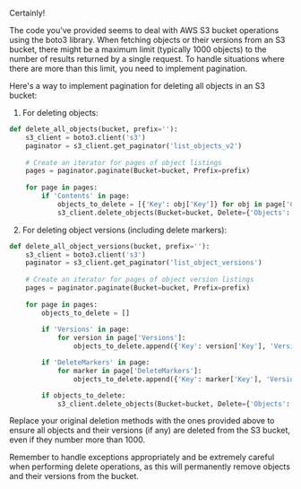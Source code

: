Certainly! 

The code you've provided seems to deal with AWS S3 bucket operations using the boto3 library. When fetching objects or their versions from an S3 bucket, there might be a maximum limit (typically 1000 objects) to the number of results returned by a single request. To handle situations where there are more than this limit, you need to implement pagination.

Here's a way to implement pagination for deleting all objects in an S3 bucket:

1. For deleting objects:
```python
def delete_all_objects(bucket, prefix=''):
    s3_client = boto3.client('s3')
    paginator = s3_client.get_paginator('list_objects_v2')
    
    # Create an iterator for pages of object listings
    pages = paginator.paginate(Bucket=bucket, Prefix=prefix)
    
    for page in pages:
        if 'Contents' in page:
            objects_to_delete = [{'Key': obj['Key']} for obj in page['Contents']]
            s3_client.delete_objects(Bucket=bucket, Delete={'Objects': objects_to_delete})
```

2. For deleting object versions (including delete markers):
```python
def delete_all_object_versions(bucket, prefix=''):
    s3_client = boto3.client('s3')
    paginator = s3_client.get_paginator('list_object_versions')
    
    # Create an iterator for pages of object version listings
    pages = paginator.paginate(Bucket=bucket, Prefix=prefix)
    
    for page in pages:
        objects_to_delete = []
        
        if 'Versions' in page:
            for version in page['Versions']:
                objects_to_delete.append({'Key': version['Key'], 'VersionId': version['VersionId']})

        if 'DeleteMarkers' in page:
            for marker in page['DeleteMarkers']:
                objects_to_delete.append({'Key': marker['Key'], 'VersionId': marker['VersionId']})

        if objects_to_delete:
            s3_client.delete_objects(Bucket=bucket, Delete={'Objects': objects_to_delete})
```

Replace your original deletion methods with the ones provided above to ensure all objects and their versions (if any) are deleted from the S3 bucket, even if they number more than 1000.

Remember to handle exceptions appropriately and be extremely careful when performing delete operations, as this will permanently remove objects and their versions from the bucket.
